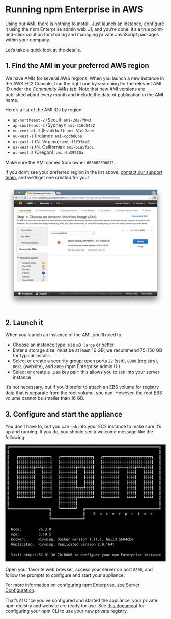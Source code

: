 # Running npm Enterprise in AWS

Using our AMI, there is nothing to install. Just launch an instance, configure it using the npm Enterprise admin web UI, and you’re done: it’s a true point-and-click solution for sharing and managing private JavaScript packages within your company.

Let’s take a quick look at the details.

## 1. Find the AMI in your preferred AWS region

We have AMIs for several AWS regions. When you launch a new instance in the AWS EC2 Console, find the right one by searching for the relevant AMI ID under the _Community AMIs_ tab. Note that new AMI versions are published about every month and include the date of publication in the AMI name.

Here’s a list of the AMI IDs by region:

* `ap-northeast-2` (Seoul): `ami-2d27f043`
* `ap-southeast-2` (Sydney): `ami-316c5452`
* `eu-central-1` (Frankfurt): `ami-81ec2aee`
* `eu-west-1` (Ireland): `ami-cddb80be`
* `us-east-1` (N. Virginia): `ami-f1f3f4e6`
* `us-west-1` (N. California): `ami-b1a5f2d1`
* `us-west-2` (Oregon): `ami-6a39910a`

Make sure the AMI comes from owner `666882590071`.

If you don’t see your preferred region in the list above, [contact our support team](https://www.npmjs.com/support), and we’ll get one created for you!

  ![Search in Community AMIs](/gitbook/images/ami-search.png)

## 2. Launch it

When you launch an instance of the AMI, you’ll need to:

* Choose an instance type: use `m3.large` or better
* Enter a storage size: must be at least 16 GB; we recommend 75-150 GB for typical installs
* Select or create a security group: open ports `22` (ssh), `8080` (registry), `8081` (website), and `8800` (npm Enterprise admin UI)
* Select or create a `.pem` key pair: this allows you to `ssh` into your server instance

It’s not necessary, but if you’d prefer to attach an EBS volume for registry data that is separate from the root volume, you can. However, the root EBS volume cannot be smaller than 16 GB.

## 3. Configure and start the appliance

You don’t have to, but you can `ssh` into your EC2 instance to make sure it’s up and running. If you do, you should see a welcome message like the following:

![Terminal welcome message](/gitbook/images/ami-terminal.png)

Open your favorite web browser, access your server on port `8800`, and follow the prompts to configure and start your appliance.

For more information on configuring npm Enterprise, see [Server Configuration](/up-and-running/customization.html).

That’s it! Once you’ve configured and started the appliance, your private npm registry and website are ready for use. See [this document](/cli/configuration.html) for configuring your npm CLI to use your new private registry.
